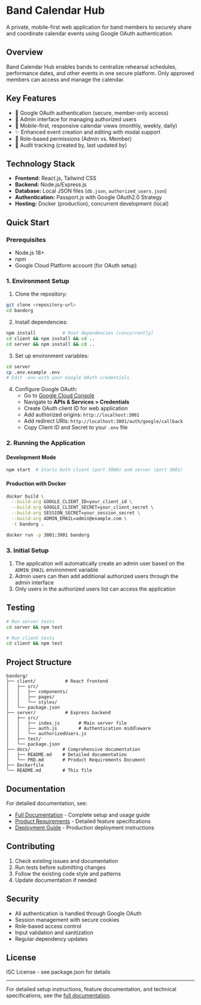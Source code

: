 # Band Calendar Hub

A private, mobile-first web application for band members to securely share and coordinate calendar events using Google OAuth authentication.

## Overview

Band Calendar Hub enables bands to centralize rehearsal schedules, performance dates, and other events in one secure platform. Only approved members can access and manage the calendar.

## Key Features

- 🔐 Google OAuth authentication (secure, member-only access)
- 👑 Admin interface for managing authorized users
- 📱 Mobile-first, responsive calendar views (monthly, weekly, daily)
- ✨ Enhanced event creation and editing with modal support
- 🎯 Role-based permissions (Admin vs. Member)
- 📝 Audit tracking (created by, last updated by)

## Technology Stack

- **Frontend:** React.js, Tailwind CSS
- **Backend:** Node.js/Express.js
- **Database:** Local JSON files (`db.json`, `authorized_users.json`)
- **Authentication:** Passport.js with Google OAuth2.0 Strategy
- **Hosting:** Docker (production), concurrent development (local)

## Quick Start

### Prerequisites

- Node.js 18+ 
- npm
- Google Cloud Platform account (for OAuth setup)

### 1. Environment Setup

1. Clone the repository:
```bash
git clone <repository-url>
cd bandorg
```

2. Install dependencies:
```bash
npm install          # Root dependencies (concurrently)
cd client && npm install && cd ..
cd server && npm install && cd ..
```

3. Set up environment variables:
```bash
cd server
cp .env.example .env
# Edit .env with your Google OAuth credentials
```

4. Configure Google OAuth:
   - Go to [Google Cloud Console](https://console.cloud.google.com/)
   - Navigate to **APIs & Services > Credentials**
   - Create OAuth client ID for web application
   - Add authorized origins: `http://localhost:3001`
   - Add redirect URIs: `http://localhost:3001/auth/google/callback`
   - Copy Client ID and Secret to your `.env` file

### 2. Running the Application

#### Development Mode
```bash
npm start  # Starts both client (port 3000) and server (port 3001)
```

#### Production with Docker
```bash
docker build \
  --build-arg GOOGLE_CLIENT_ID=your_client_id \
  --build-arg GOOGLE_CLIENT_SECRET=your_client_secret \
  --build-arg SESSION_SECRET=your_session_secret \
  --build-arg ADMIN_EMAIL=admin@example.com \
  -t bandorg .

docker run -p 3001:3001 bandorg
```

### 3. Initial Setup

1. The application will automatically create an admin user based on the `ADMIN_EMAIL` environment variable
2. Admin users can then add additional authorized users through the admin interface
3. Only users in the authorized users list can access the application

## Testing

```bash
# Run server tests
cd server && npm test

# Run client tests  
cd client && npm test
```

## Project Structure

```
bandorg/
├── client/           # React frontend
│   ├── src/
│   │   ├── components/
│   │   ├── pages/
│   │   └── styles/
│   └── package.json
├── server/           # Express backend
│   ├── src/
│   │   ├── index.js       # Main server file
│   │   ├── auth.js        # Authentication middleware
│   │   └── authorizedUsers.js
│   ├── test/
│   └── package.json
├── docs/            # Comprehensive documentation
│   ├── README.md    # Detailed documentation
│   └── PRD.md       # Product Requirements Document
├── Dockerfile
└── README.md        # This file
```

## Documentation

For detailed documentation, see:
- [Full Documentation](./docs/README.md) - Complete setup and usage guide
- [Product Requirements](./docs/PRD.md) - Detailed feature specifications
- [Deployment Guide](./docs/deployment_plan.md) - Production deployment instructions

## Contributing

1. Check existing issues and documentation
2. Run tests before submitting changes
3. Follow the existing code style and patterns
4. Update documentation if needed

## Security

- All authentication is handled through Google OAuth
- Session management with secure cookies
- Role-based access control
- Input validation and sanitization
- Regular dependency updates

## License

ISC License - see package.json for details

---

For detailed setup instructions, feature documentation, and technical specifications, see the [full documentation](./docs/README.md).